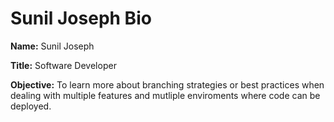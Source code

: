 # Sunil Joseph Bio

**Name:**  Sunil Joseph

**Title:**  Software Developer

**Objective:**  To learn more about branching strategies or best practices when dealing with multiple features and mutliple enviroments where code can be deployed.
